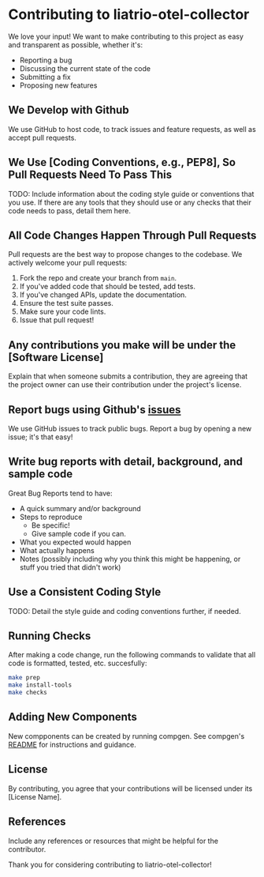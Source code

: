 # Contributing to liatrio-otel-collector

We love your input! We want to make contributing to this project as easy and transparent as possible, whether it's:

- Reporting a bug
- Discussing the current state of the code
- Submitting a fix
- Proposing new features

## We Develop with Github

We use GitHub to host code, to track issues and feature requests, as well as accept pull requests.

## We Use [Coding Conventions, e.g., PEP8], So Pull Requests Need To Pass This

TODO: Include information about the coding style guide or conventions that you use. If there are any tools that they should use or any checks that their code needs to pass, detail them here.

## All Code Changes Happen Through Pull Requests

Pull requests are the best way to propose changes to the codebase. We actively welcome your pull requests:

1. Fork the repo and create your branch from `main`.
2. If you've added code that should be tested, add tests.
3. If you've changed APIs, update the documentation.
4. Ensure the test suite passes.
5. Make sure your code lints.
6. Issue that pull request!

## Any contributions you make will be under the [Software License]

Explain that when someone submits a contribution, they are agreeing that the project owner can use their contribution under the project's license.

## Report bugs using Github's [issues](https://github.com/liatrio/liatrio-otel-collector/issues)

We use GitHub issues to track public bugs. Report a bug by opening a new issue; it's that easy!

## Write bug reports with detail, background, and sample code

Great Bug Reports tend to have:

- A quick summary and/or background
- Steps to reproduce
  - Be specific!
  - Give sample code if you can.
- What you expected would happen
- What actually happens
- Notes (possibly including why you think this might be happening, or stuff you tried that didn't work)

## Use a Consistent Coding Style

TODO: Detail the style guide and coding conventions further, if needed.

## Running Checks

After making a code change, run the following commands to validate that all code is formatted, tested, etc. succesfully:

```sh
make prep
make install-tools
make checks
```

## Adding New Components

New compponents can be created by running compgen. See compgen's [README](./cmd/compgen/READEME.md) for instructions and guidance.

## License

By contributing, you agree that your contributions will be licensed under its [License Name].

## References

Include any references or resources that might be helpful for the contributor.

Thank you for considering contributing to liatrio-otel-collector!

